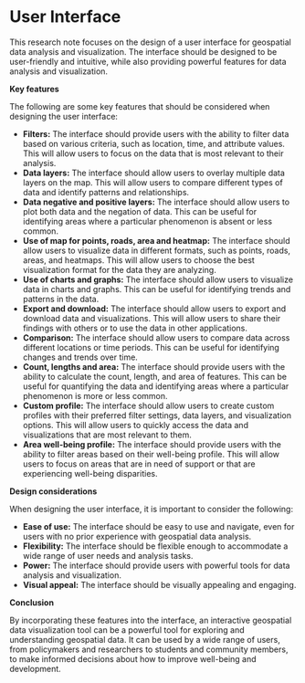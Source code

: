 # User Interface
This research note focuses on the design of a user interface for geospatial data analysis and visualization. The interface should be designed to be user-friendly and intuitive, while also providing powerful features for data analysis and visualization.

**Key features**

The following are some key features that should be considered when designing the user interface:

-   **Filters:**  The interface should provide users with the ability to filter data based on various criteria, such as location, time, and attribute values. This will allow users to focus on the data that is most relevant to their analysis.
-   **Data layers:**  The interface should allow users to overlay multiple data layers on the map. This will allow users to compare different types of data and identify patterns and relationships.
-   **Data negative and positive layers:**  The interface should allow users to plot both data and the negation of data. This can be useful for identifying areas where a particular phenomenon is absent or less common.
-   **Use of map for points, roads, area and heatmap:**  The interface should allow users to visualize data in different formats, such as points, roads, areas, and heatmaps. This will allow users to choose the best visualization format for the data they are analyzing.
-   **Use of charts and graphs:**  The interface should allow users to visualize data in charts and graphs. This can be useful for identifying trends and patterns in the data.
-   **Export and download:**  The interface should allow users to export and download data and visualizations. This will allow users to share their findings with others or to use the data in other applications.
-   **Comparison:**  The interface should allow users to compare data across different locations or time periods. This can be useful for identifying changes and trends over time.
-   **Count, lengths and area:**  The interface should provide users with the ability to calculate the count, length, and area of features. This can be useful for quantifying the data and identifying areas where a particular phenomenon is more or less common.
-   **Custom profile:**  The interface should allow users to create custom profiles with their preferred filter settings, data layers, and visualization options. This will allow users to quickly access the data and visualizations that are most relevant to them.
-   **Area well-being profile:**  The interface should provide users with the ability to filter areas based on their well-being profile. This will allow users to focus on areas that are in need of support or that are experiencing well-being disparities.

**Design considerations**

When designing the user interface, it is important to consider the following:

-   **Ease of use:**  The interface should be easy to use and navigate, even for users with no prior experience with geospatial data analysis.
-   **Flexibility:**  The interface should be flexible enough to accommodate a wide range of user needs and analysis tasks.
-   **Power:**  The interface should provide users with powerful tools for data analysis and visualization.
-   **Visual appeal:**  The interface should be visually appealing and engaging.

**Conclusion**

By incorporating these features into the interface, an interactive geospatial data visualization tool can be a powerful tool for exploring and understanding geospatial data. It can be used by a wide range of users, from policymakers and researchers to students and community members, to make informed decisions about how to improve well-being and development.
